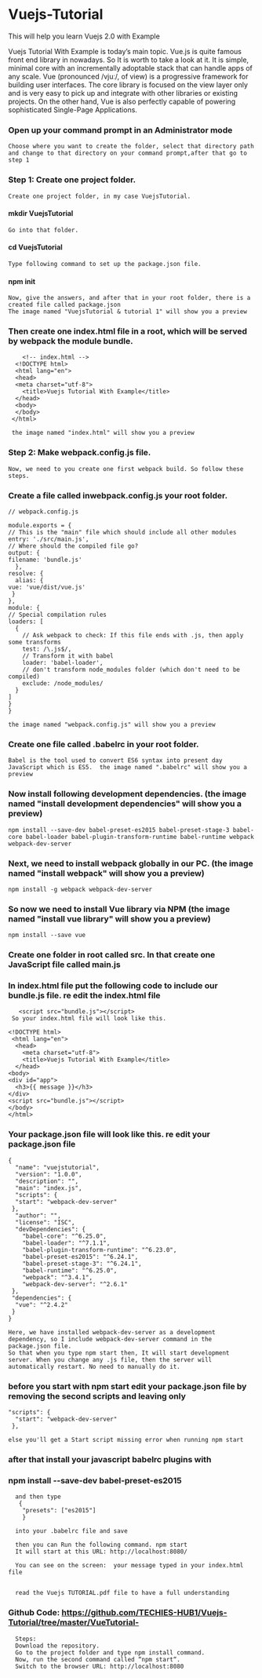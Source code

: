 # Vuejs-Tutorial
This will help you learn Vuejs 2.0 with Example

Vuejs Tutorial With Example is today’s main topic. Vue.js is quite famous front end library in nowadays. So It is worth to take a look at it. It is simple, minimal core with an incrementally adoptable stack that can handle apps of any scale. Vue (pronounced /vjuː/, of view) is a progressive framework for building user interfaces. The core library is focused on the view layer only and is very easy to pick up and integrate with other libraries or existing projects. On the other hand, Vue is also perfectly capable of powering sophisticated Single-Page Applications.


### Open up your command prompt in an Administrator mode
    Choose where you want to create the folder, select that directory path and change to that directory on your command prompt,after that go to step 1

### Step 1: Create one project folder.
    Create one project folder, in my case VuejsTutorial.

#### mkdir VuejsTutorial
    Go into that folder.

#### cd VuejsTutorial
    Type following command to set up the package.json file.

#### npm init
    Now, give the answers, and after that in your root folder, there is a created file called package.json  
    The image named "VuejsTutorial & tutorial 1" will show you a preview

### Then create one index.html file in a root, which will be served by webpack the module bundle.

        <!-- index.html -->
      <!DOCTYPE html>
      <html lang="en">
      <head>
      <meta charset="utf-8">
        <title>Vuejs Tutorial With Example</title>
      </head>
      <body>
      </body>
     </html>

     the image named "index.html" will show you a preview
    
### Step 2: Make webpack.config.js file.
    Now, we need to you create one first webpack build. So follow these steps.

### Create a file called inwebpack.config.js your root folder.

    // webpack.config.js

    module.exports = {
    // This is the "main" file which should include all other modules
    entry: './src/main.js',
    // Where should the compiled file go?
    output: {
    filename: 'bundle.js'
      },
    resolve: {
      alias: {
    vue: 'vue/dist/vue.js'
     }
    },
    module: {
    // Special compilation rules
    loaders: [
      {
        // Ask webpack to check: If this file ends with .js, then apply some transforms
        test: /\.js$/,
        // Transform it with babel
        loader: 'babel-loader',
        // don't transform node_modules folder (which don't need to be compiled)
        exclude: /node_modules/
      }
    ]
    }
    }

    the image named "webpack.config.js" will show you a preview

### Create one file called .babelrc in your root folder. 
    Babel is the tool used to convert ES6 syntax into present day JavaScript which is ES5.  the image named ".babelrc" will show you a preview

### Now install following development dependencies. (the image named "install development dependencies" will show you a preview)

    npm install --save-dev babel-preset-es2015 babel-preset-stage-3 babel-core babel-loader babel-plugin-transform-runtime babel-runtime webpack webpack-dev-server

### Next, we need to install webpack globally in our PC. (the image named "install webpack" will show you a preview) 

    npm install -g webpack webpack-dev-server

### So now we need to install Vue library via NPM (the image named "install vue library" will show you a preview)

    npm install --save vue

### Create one folder in root called src. In that create one JavaScript file called main.js
### In index.html file put the following code to include our bundle.js file. re edit the index.html file 

       <script src="bundle.js"></script>
     So your index.html file will look like this.

<!-- index.html -->

    <!DOCTYPE html>
     <html lang="en">
      <head>
        <meta charset="utf-8">
        <title>Vuejs Tutorial With Example</title>
      </head>
    <body>
    <div id="app">
      <h3>{{ message }}</h3>
    </div>
    <script src="bundle.js"></script>
    </body>
    </html>


### Your package.json file will look like this. re edit your package.json file

    {
      "name": "vuejstutorial",
      "version": "1.0.0",
      "description": "",
      "main": "index.js",
      "scripts": {
      "start": "webpack-dev-server"
     },
      "author": "",
      "license": "ISC",
      "devDependencies": {
        "babel-core": "^6.25.0",
        "babel-loader": "^7.1.1",
        "babel-plugin-transform-runtime": "^6.23.0",
        "babel-preset-es2015": "^6.24.1",
        "babel-preset-stage-3": "^6.24.1",
        "babel-runtime": "^6.25.0",
        "webpack": "^3.4.1",
        "webpack-dev-server": "^2.6.1"
     },
     "dependencies": {
      "vue": "^2.4.2"
     }
    }

    Here, we have installed webpack-dev-server as a development dependency, so I include webpack-dev-server command in the package.json file. 
    So that when you type npm start then, It will start development server. When you change any .js file, then the server will automatically restart. No need to manually do it.

### before you start with npm start edit your package.json file by removing the second scripts and leaving only 
    "scripts": {
      "start": "webpack-dev-server"
     },
  
    else you'll get a Start script missing error when running npm start

 ### after that install your javascript babelrc plugins with
 ### npm install --save-dev babel-preset-es2015

      and then type
       {
        "presets": ["es2015"]
        }

      into your .babelrc file and save 

      then you can Run the following command. npm start
      It will start at this URL: http://localhost:8080/

      You can see on the screen:  your message typed in your index.html file


      read the Vuejs TUTORIAL.pdf file to have a full understanding


### Github Code: https://github.com/TECHIES-HUB1/Vuejs-Tutorial/tree/master/VueTutorial-

      Steps:
      Download the repository.
      Go to the project folder and type npm install command.
      Now, run the second command called “npm start“.
      Switch to the browser URL: http://localhost:8080


